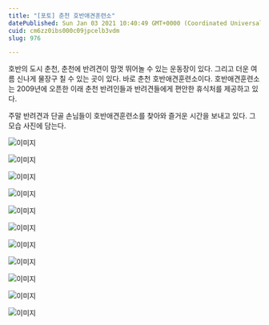 ```yaml
---
title: "[포토] 춘천 호반애견훈련소"
datePublished: Sun Jan 03 2021 10:40:49 GMT+0000 (Coordinated Universal Time)
cuid: cm6zz0ibs000c09jpcelb3vdm
slug: 976

---
```



호반의 도시 춘천, 춘천에 반려견이 맘껏 뛰어놀 수 있는 운동장이 있다. 그리고 더운 여름 신나게 물장구 칠 수 있는 곳이 있다. 바로 춘천 호반애견훈련소이다. 호반애견훈련소는 2009년에 오픈한 이래 춘천 반려인들과 반려견들에게 편안한 휴식처를 제공하고 있다.

주말 반려견과 단골 손님들이 호반애견훈련소를 찾아와 즐거운 시간을 보내고 있다. 그 모습 사진에 담는다.

![이미지](https://cdn.hashnode.com/res/hashnode/image/upload/v1739247406502/f49328c6-7ec8-4ccc-88fd-721b11b65835.jpeg)

![이미지](https://cdn.hashnode.com/res/hashnode/image/upload/v1739247408751/951a7caf-65ba-449b-b6bf-ea957d7fbcce.jpeg)

![이미지](https://cdn.hashnode.com/res/hashnode/image/upload/v1739247410990/a0de34ce-11f9-4de3-878b-2721c63f837b.jpeg)

![이미지](https://cdn.hashnode.com/res/hashnode/image/upload/v1739247413172/cd207fd7-9f1e-4266-ae45-9ec3fa207382.jpeg)

![이미지](https://cdn.hashnode.com/res/hashnode/image/upload/v1739247415267/deddcb6b-4d05-49bc-bb91-660f3c946fad.jpeg)

![이미지](https://cdn.hashnode.com/res/hashnode/image/upload/v1739247417772/eadeeef3-7b86-49fc-8d59-0d5b6e43dcf7.jpeg)

![이미지](https://cdn.hashnode.com/res/hashnode/image/upload/v1739247419747/16a3a7ca-4c74-4c5d-b90e-786ce02fcecd.jpeg)

![이미지](https://cdn.hashnode.com/res/hashnode/image/upload/v1739247421762/2b665f77-d47f-4eef-895b-17614403013e.jpeg)

![이미지](https://cdn.hashnode.com/res/hashnode/image/upload/v1739247424198/f0f791a9-1dc3-4e81-ba7c-facd3b02baaf.jpeg)

![이미지](https://cdn.hashnode.com/res/hashnode/image/upload/v1739247426388/01b950c0-3aca-4113-b2a7-09ca10755919.jpeg)

![이미지](https://cdn.hashnode.com/res/hashnode/image/upload/v1739247428621/8c3c1b29-6c28-4b66-984c-32d9c6fdd571.jpeg)